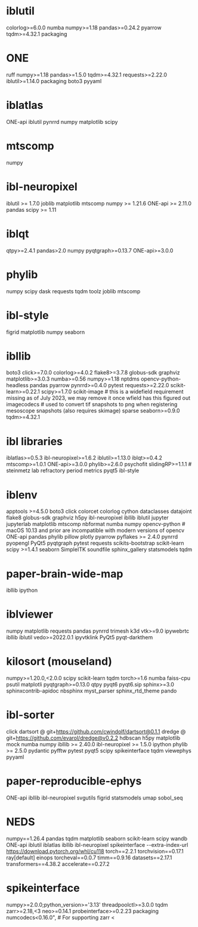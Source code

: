 # iblutil

colorlog>=6.0.0
numba
numpy>=1.18
pandas>=0.24.2
pyarrow
tqdm>=4.32.1
packaging

# ONE

ruff
numpy>=1.18
pandas>=1.5.0
tqdm>=4.32.1
requests>=2.22.0
iblutil>=1.14.0
packaging
boto3
pyyaml

# iblatlas

ONE-api
iblutil
pynrrd
numpy
matplotlib
scipy

# mtscomp

numpy

# ibl-neuropixel

iblutil >= 1.7.0
joblib
matplotlib
mtscomp
numpy >= 1.21.6
ONE-api >= 2.11.0
pandas
scipy >= 1.11

# iblqt

qtpy>=2.4.1
pandas>2.0
numpy
pyqtgraph>=0.13.7
ONE-api>=3.0.0

# phylib

numpy
scipy
dask
requests
tqdm
toolz
joblib
mtscomp

# ibl-style

figrid
matplotlib
numpy
seaborn

# ibllib

boto3
click>=7.0.0
colorlog>=4.0.2
flake8>=3.7.8
globus-sdk
graphviz
matplotlib>=3.0.3
numba>=0.56
numpy>=1.18
nptdms
opencv-python-headless
pandas
pyarrow
pynrrd>=0.4.0
pytest
requests>=2.22.0
scikit-learn>=0.22.1
scipy>=1.7.0
scikit-image  # this is a widefield requirement missing as of July 2023, we may remove it once wfield has this figured out
imagecodecs  # used to convert tif snapshots to png when registering mesoscope snapshots (also requires skimage)
sparse
seaborn>=0.9.0
tqdm>=4.32.1
# ibl libraries
iblatlas>=0.5.3
ibl-neuropixel>=1.6.2
iblutil>=1.13.0
iblqt>=0.4.2
mtscomp>=1.0.1
ONE-api>=3.0.0
phylib>=2.6.0
psychofit
slidingRP>=1.1.1  # steinmetz lab refractory period metrics
pyqt5
ibl-style

# iblenv

apptools >=4.5.0
boto3
click
colorcet
colorlog
cython
dataclasses
datajoint
flake8
globus-sdk
graphviz
h5py
ibl-neuropixel
ibllib
iblutil
jupyter
jupyterlab
matplotlib
mtscomp
nbformat
numba
numpy
opencv-python # macOS 10.13 and prior are incompatible with modern versions of opencv
ONE-api
pandas
phylib
pillow
plotly
pyarrow
pyflakes >= 2.4.0
pynrrd
pyopengl
PyQt5
pyqtgraph
pytest
requests
scikits-bootstrap
scikit-learn
scipy >=1.4.1
seaborn
SimpleITK
soundfile
sphinx_gallery
statsmodels
tqdm

# paper-brain-wide-map

ibllib
ipython

# iblviewer

numpy
matplotlib
requests
pandas
pynrrd
trimesh
k3d
vtk>=9.0
ipywebrtc
ibllib
iblutil
vedo>=2022.0.1
ipyvtklink
PyQt5
pyqt-darkthem

# kilosort (mouseland)

numpy>=1.20.0,<2.0.0
scipy
scikit-learn
tqdm
torch>=1.6
numba
faiss-cpu
psutil
matplotli
pyqtgraph>=0.13.0
qtpy
pyqt6
pyqt6.sip
sphinx>=3.0
sphinxcontrib-apidoc
nbsphinx
myst_parser
sphinx_rtd_theme
pando

# ibl-sorter

click
dartsort @ git+https://github.com/cwindolf/dartsort@0.1.1
dredge @ git+https://github.com/evarol/dredge@v0.2.2
hdbscan
h5py
matplotlib
mock
numba
numpy
ibllib >= 2.40.0
ibl-neuropixel >= 1.5.0
ipython
phylib >= 2.5.0
pydantic
pyfftw
pytest
pyqt5
scipy
spikeinterface
tqdm
viewephys
pyyaml

# paper-reproducible-ephys

ONE-api
ibllib
ibl-neuropixel
svgutils
figrid
statsmodels
umap
sobol_seq

# NEDS

numpy==1.26.4
pandas
tqdm
matplotlib
seaborn
scikit-learn
scipy
wandb
ONE-api
iblutil
iblatlas
ibllib
ibl-neuropixel
spikeinterface
--extra-index-url https://download.pytorch.org/whl/cu118
torch==2.2.1
torchvision==0.17.1
ray[default]
einops
torcheval==0.0.7
timm==0.9.16
datasets==2.17.1
transformers==4.38.2
accelerate==0.27.2

# spikeinterface

numpy>=2.0.0;python_version>='3.13'
threadpoolctl>=3.0.0
tqdm
zarr>=2.18,<3
neo>=0.14.1
probeinterface>=0.2.23
packaging
numcodecs<0.16.0", # For supporting zarr <

